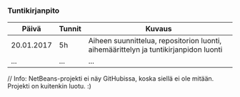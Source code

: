### Tuntikirjanpito
Päivä | Tunnit | Kuvaus
--------------- | ----- | ------
20.01.2017 | 5h | Aiheen suunnittelua, repositorion luonti, aihemäärittelyn ja tuntikirjanpidon luonti
... | ... | ...

// Info: NetBeans-projekti ei näy GitHubissa, koska siellä ei ole mitään. Projekti on kuitenkin luotu. :)
